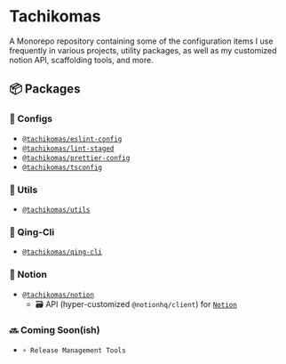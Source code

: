 # Tachikomas

A Monorepo repository containing some of the configuration items I use frequently in various projects, utility packages, as well as my customized notion API, scaffolding tools, and more.

## 📦️ Packages

### 🔧 Configs

- [`@tachikomas/eslint-config`](https://github.com/Mintnoii/tachikoma/packages/tree/main/config/eslint-config)
- [`@tachikomas/lint-staged`](https://github.com/Mintnoii/tachikoma/packages/tree/main/config/lint-staged)
- [`@tachikomas/prettier-config`](https://github.com/Mintnoii/tachikoma/packages/tree/main/config/prettier-config)
- [`@tachikomas/tsconfig`](https://github.com/Mintnoii/tachikoma/packages/tree/main/config/tsconfig)

### 🧰️ Utils

- [`@tachikomas/utils`](https://github.com/Mintnoii/tachikoma/packages/tree/main/packages/utils)

### 🔮 Qing-Cli

- [`@tachikomas/qing-cli`](https://github.com/Mintnoii/tachikoma/packages/tree/main/packages/qing-cli)

### 🎲 Notion

- [`@tachikomas/notion`](https://github.com/Mintnoii/tachikoma/packages/tree/main/packages/notion)
  - 🗃️ API (hyper-customized `@notionhq/client`) for [`Notion`](https://www.notion.so)

### 🔜 Coming Soon(ish)

- `⚡ Release Management Tools`
